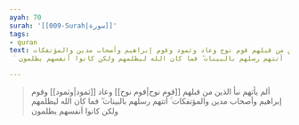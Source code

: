 ```yaml
---
ayah: 70
surah: '[[009-Surah|سورة]]'
tags:
- quran
text: ألم يأتهم نبأ الذين من قبلهم قوم نوح وعاد وثمود وقوم إبراهيم وأصحاب مدين والمؤتفكات
  ۚ أتتهم رسلهم بالبينات ۖ فما كان الله ليظلمهم ولكن كانوا أنفسهم يظلمون

---
```

> ألم يأتهم نبأ الذين من قبلهم [[قوم نوح|قوم نوح]] وعاد [[ثمود|وثمود]] وقوم إبراهيم وأصحاب مدين والمؤتفكات ۚ أتتهم رسلهم بالبينات ۖ فما كان الله ليظلمهم ولكن كانوا أنفسهم يظلمون
